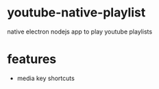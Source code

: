 # youtube-native-playlist

native electron nodejs app to play youtube playlists

# features

- media key shortcuts
